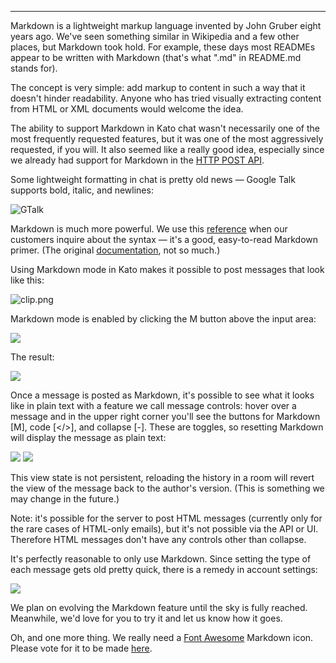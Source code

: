 ***

Markdown is a lightweight markup language invented by John Gruber eight years ago. We've seen something similar in Wikipedia and a few other places, but Markdown took hold. For example, these days most READMEs appear to be written with Markdown (that's what ".md" in README.md stands for).

The concept is very simple: add markup to content in such a way that it doesn't hinder readability. Anyone who has tried visually extracting content from HTML or XML documents would welcome the idea.

The ability to support Markdown in Kato chat wasn't necessarily one of the most frequently requested features, but it was one of the most aggressively requested, if you will. It also seemed like a really good idea, especially since we already had support for Markdown in the [HTTP POST API](https://github.com/kato-im/documents/blob/master/POST%20API.md).

Some lightweight formatting in chat is pretty old news — Google Talk supports bold, italic, and newlines:

![GTalk](https://s3.amazonaws.com/kato-share/ac57fe84ea42270951b6f5f4659ce367c22fffdedb0aaf270a14575a3d3a537/clip.png)

Markdown is much more powerful. We use this [reference](https://github.com/fletcher/MultiMarkdown/blob/master/Documentation/Markdown%20Syntax.md) when our customers inquire about the syntax — it's a good, easy-to-read Markdown primer. (The original [documentation](http://daringfireball.net/projects/markdown/), not so much.)

Using Markdown mode in Kato makes it possible to post messages that look like this:

![clip.png](https://in.kato.im/825b6411defe9b7414963b06a503ed2760e0564a2e28a21e0a56836e2526c11/clip.png)

Markdown mode is enabled by clicking the M button above the input area:

![](https://s3.amazonaws.com/kato-share/d752fff0363dc6d6ba5635f1f8097be8b8d39ce440438384be3b8170347e120/clip.png)

The result:

![](https://s3.amazonaws.com/kato-share/a633dcf3ac070b57b07c935240825b3c9a57beb63422945171eef4e8d8f62b8/clip.png)

Once a message is posted as Markdown, it's possible to see what it looks like in plain text with a feature we call message controls: hover over a message and in the upper right corner you'll see the buttons for Markdown [M], code [</>], and collapse [-]. These are toggles, so resetting Markdown will display the message as plain text:

![](https://s3.amazonaws.com/kato-share/8591fca088fa273b533755b4fc96052a5ea8ae92468e691a69745e24e8f733f3/clip.png)
![](https://s3.amazonaws.com/kato-share/9099774be4fb2b52aae7e7ed6eb050d9ec0dd7bb1191bd689202a959c50f9473/clip.png)

This view state is not persistent, reloading the history in a room will revert the view of the message back to the author's version. (This is something we may change in the future.)

Note: it's possible for the server to post HTML messages (currently only for the rare cases of HTML-only emails), but it's not possible via the API or UI. Therefore HTML messages don't have any controls other than collapse.

It's perfectly reasonable to only use Markdown. Since setting the type of each message gets old pretty quick, there is a remedy in account settings:

![](https://s3.amazonaws.com/kato-share/f32505a3d20f16926e582510914fa46573051a89f870b307ce3799267e0c0d5f/clip.png)

We plan on evolving the Markdown feature until the sky is fully reached. Meanwhile, we'd love for you to try it and let us know how it goes.

Oh, and one more thing. We really need a [Font Awesome](http://fortawesome.github.io/Font-Awesome/) Markdown icon. Please vote for it to be made [here](https://github.com/FortAwesome/Font-Awesome/issues/1557).
